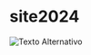 # site2024
![Texto Alternativo](https://www.google.com/url?sa=i&url=https%3A%2F%2Fwww.youtube.com%2Fuser%2Fsantostvoficial%2Ffeatured&psig=AOvVaw0s49cp26-h_GFOVymtWfLp&ust=1709852882055000&source=images&cd=vfe&opi=89978449&ved=0CBIQjRxqFwoTCKC208Dg4IQDFQAAAAAdAAAAABAD)
